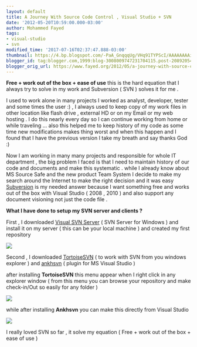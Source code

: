```yaml
---
layout: default
title: A Journey With Source Code Control , Visual Studio + SVN
date: '2012-05-20T10:59:00.000-03:00'
author: Mohammed Fayed
tags:
- visual-studio
- svn
modified_time: '2017-07-16T02:37:47.888-03:00'
thumbnail: https://4.bp.blogspot.com/-PaA_GnqqqUg/VHq91TYPScI/AAAAAAAAidw/EvOBbhgf8FI/s72-c/p1.jpg
blogger_id: tag:blogger.com,1999:blog-3008009747231704115.post-2089205484917122921
blogger_orig_url: https://www.fayed.org/2012/05/a-journey-with-source-code-control.html
---
```


**Free + work out of the box + ease of use** this is the hard equation that I always try to solve in my work and Subversion ( SVN ) solves it for me .  
  
I used to work alone in many projects I worked as analyst, developer, tester and some times the user :) , I always used to keep copy of my work files in other location like flash drive , external HD or on my Email or my web hosting . I do this nearly every day so I can continue working from home or while traveling ... also this helped me to keep history of my code as some time new modifications makes thing worst and when this happen and I found that I have the previous version I take my breath and say thanks God :)  
  
Now I am working in many many projects and responsible for whole IT department , the big problem I faced is that I need to maintain history of our code and documents and make this systematic . while I already know about MS Source Safe and the new product Team System I decide to make my search around the Internet to make the right decision and it was easy [Subversion](http://subversion.apache.org/) is my needed answer because I want something free and works out of the box with Visual Studio ( 2008 , 2010 ) and also support any document visioning not just the code file .

  
**What I have done to setup my SVN server and clients ?**  
  
First , I downloaded [Visual SVN Server](http://www.visualsvn.com/server/) ( SVN Server for Windows ) and install it on my server ( this can be your local machine ) and created my first repository  
  
  

[![](https://4.bp.blogspot.com/-PaA_GnqqqUg/VHq91TYPScI/AAAAAAAAidw/EvOBbhgf8FI/s1600/p1.jpg)](http://4.bp.blogspot.com/-PaA_GnqqqUg/VHq91TYPScI/AAAAAAAAidw/EvOBbhgf8FI/s1600/p1.jpg)

  
  
Second , I downloaded [TortoiseSVN](http://tortoisesvn.net/downloads.html) ( to work with SVN from you windows explorer ) and [ankhsvn](http://ankhsvn.open.collab.net/downloads) ( plugin for MS Visual Studio )  
  

after installing **TortoiseSVN** this menu appear when I right click in any explorer window ( from this menu you can browse your repository and make check-in/Out so easily for any folder )  
  

[![](https://3.bp.blogspot.com/-mJnO_z8pVT8/VHq94Yplc7I/AAAAAAAAid4/CPcxPPmLugg/s1600/p2.jpg)](http://3.bp.blogspot.com/-mJnO_z8pVT8/VHq94Yplc7I/AAAAAAAAid4/CPcxPPmLugg/s1600/p2.jpg)

  
  
while after installing **Ankhsvn** you can make this directly from Visual Studio  
  
  

[![](https://1.bp.blogspot.com/-TRpGPu74_NI/VHq94mt-bCI/AAAAAAAAid8/yCI4x1ssY1g/s1600/p3.jpg)](http://1.bp.blogspot.com/-TRpGPu74_NI/VHq94mt-bCI/AAAAAAAAid8/yCI4x1ssY1g/s1600/p3.jpg)

  
  
I really loved SVN so far , it solve my equation ( Free + work out of the box + ease of use )
